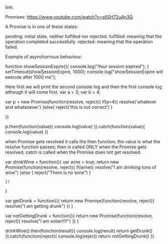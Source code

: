 <!-- A software development kit (SDK or devkit) is typically a set of software development tools that allows the creation of applications for a certain software package, software framework, hardware platform, computer system, video game console, operating system, or similar development platform. -->

link:
<!-- https://developers.soundcloud.com/docs/api/sdks#javascript -->
Promises:
https://www.youtube.com/watch?v=s6SH72uAn3Q

A Promise is in one of these states:

pending: initial state, neither fulfilled nor rejected.
fulfilled: meaning that the operation completed successfully.
rejected: meaning that the operation failed.



Example of asynchornous behaviour:

function showSessionExpire(){
   console.log("Your session expired");
 }
setTimeout(showSessionExpire, 1000);
 console.log("showSessionExpire will execute after 1000 ms");


 Here first we will print the second console log and then the first console log although it will come first.
var a = 3;
var b = 4;

 var p = new Promise(function(resolve, reject){
 	if(a<4){
 	resolve('whatever and whatsoever')
 }else{
 	reject('this is not correct')
	}

})

p.then(function(value){
	console.log(value)
}).catch(function(value){
	console.log(value)
})

when Promise gets resolved it calls the then function; the value is what the resolve function passes;
then is called ONLY when the Promise gets resolved;
catch is called when the Promise does not get resolved.

var drinkWine = function(){
	var wine = true;
	return new Promise(function(resolve, reject){
	if(wine){
		resolve("I am drinking tons of wine")
	}else {
		reject("There is no wine")
	}
	
	})
}

var getDrunk = function(){
	return new Promise(function(resolve, reject){
		resolve("I am getting drunk")
	})
}

var notGettingDrunk = function(){
	return new Promise(function(resolve, reject){
		resolve("I am sober!!!!")
	})
}

drinkWine().then(function(result){
	console.log(result)
	return getDrunk()
}).catch(function(reject){
	console.log(reject)
	return notGettingDrunk()
})











